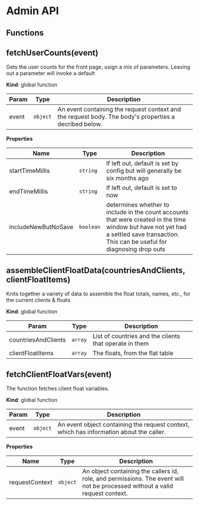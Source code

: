 # Admin API

## Functions

<a name="fetchUserCounts"></a>

## fetchUserCounts(event)
Gets the user counts for the front page, usign a mix of parameters. Leaving out a parameter will invoke a default

**Kind**: global function  

| Param | Type | Description |
| --- | --- | --- |
| event | <code>object</code> | An event containing the request context and the request body. The body's properties a decribed below. |

**Properties**

| Name | Type | Description |
| --- | --- | --- |
| startTimeMillis | <code>string</code> | If left out, default is set by config but will generally be six months ago |
| endTimeMillis | <code>string</code> | If left out, default is set to now |
| includeNewButNoSave | <code>boolean</code> | determines whether to include in the count accounts that were created in the time window but have not yet had a settled save transaction. This can be useful for diagnosing drop outs |

<a name="assembleClientFloatData"></a>

## assembleClientFloatData(countriesAndClients, clientFloatItems)
Knits together a variety of data to assemble the float totals, names, etc., for the current clients & floats

**Kind**: global function  

| Param | Type | Description |
| --- | --- | --- |
| countriesAndClients | <code>array</code> | List of countries and the clients that operate in them |
| clientFloatItems | <code>array</code> | The floats, from the flat table |

<a name="fetchClientFloatVars"></a>

## fetchClientFloatVars(event)
The function fetches client float variables.

**Kind**: global function  

| Param | Type | Description |
| --- | --- | --- |
| event | <code>object</code> | An event object containing the request context, which has information about the caller. |

**Properties**

| Name | Type | Description |
| --- | --- | --- |
| requestContext | <code>object</code> | An object containing the callers id, role, and permissions. The event will not be processed without a valid request context. |

